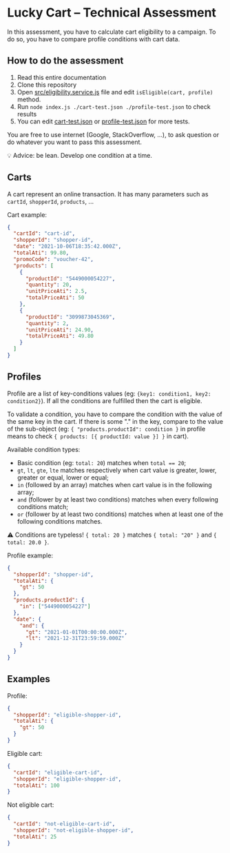 # Lucky Cart – Technical Assessment

In this assessment, you have to calculate cart eligibility to a campaign. To do so, you have to compare profile conditions with cart data.

## How to do the assessment

1. Read this entire documentation
2. Clone this repository
3. Open [src/eligibility.service.js](./src/eligibility.service.js) file and edit `isEligible(cart, profile)` method.
4. Run `node index.js ./cart-test.json ./profile-test.json` to check results
5. You can edit [cart-test.json](./cart-test.json) or [profile-test.json](./profile-test.json) for more tests.

You are free to use internet (Google, StackOverflow, ...), to ask question or do whatever you want to pass this assessment.

💡 Advice: be lean. Develop one condition at a time.

## Carts

A cart represent an online transaction. It has many parameters such as `cartId`, `shopperId`, `products`, ...

Cart example:
```json
{
  "cartId": "cart-id",
  "shopperId": "shopper-id",
  "date": "2021-10-06T18:35:42.000Z",
  "totalAti": 99.80,
  "promoCode": "voucher-42",
  "products": [
    {
      "productId": "5449000054227",
      "quantity": 20,
      "unitPriceAti": 2.5,
      "totalPriceAti": 50
    },
    {
      "productId": "3099873045369",
      "quantity": 2,
      "unitPriceAti": 24.90,
      "totalPriceAti": 49.80
    }
  ]
}
```

## Profiles

Profile are a list of key-conditions values (eg: `{key1: condition1, key2: condition2}`). If all the conditions are fulfilled then the cart is eligible.

To validate a condition, you have to compare the condition with the value of the same key in the cart. If there is some "." in the key, compare to the value of the sub-object (eg: `{ "products.productId": condition }` in profile means to check `{ products: [{ productId: value }] }` in cart). 

Available condition types:
- Basic condition (eg: `total: 20`) matches when `total == 20`;
- `gt`, `lt`, `gte`, `lte` matches respectively when cart value is greater, lower, greater or equal, lower or equal;
- `in` (followed by an array) matches when cart value is in the following array;
- `and` (follower by at least two conditions) matches when every following conditions match;
- `or` (follower by at least two conditions) matches when at least one of the following conditions matches.

⚠️ Conditions are typeless! `{ total: 20 }` matches `{ total: "20" }` and `{ total: 20.0 }`.


Profile example:
```json
{
  "shopperId": "shopper-id",
  "totalAti": {
    "gt": 50
  },
  "products.productId": {
    "in": ["5449000054227"]
  },
  "date": {
    "and": {
      "gt": "2021-01-01T00:00:00.000Z",
      "lt": "2021-12-31T23:59:59.000Z"
    }
  }
}
```

## Examples

Profile:
```json
{
  "shopperId": "eligible-shopper-id",
  "totalAti": {
    "gt": 50
  }
}
```

Eligible cart:
```json
{
  "cartId": "eligible-cart-id",
  "shopperId": "eligible-shopper-id",
  "totalAti": 100
}
```

Not eligible cart:
```json
{
  "cartId": "not-eligible-cart-id",
  "shopperId": "not-eligible-shopper-id",
  "totalAti": 25
}
```
